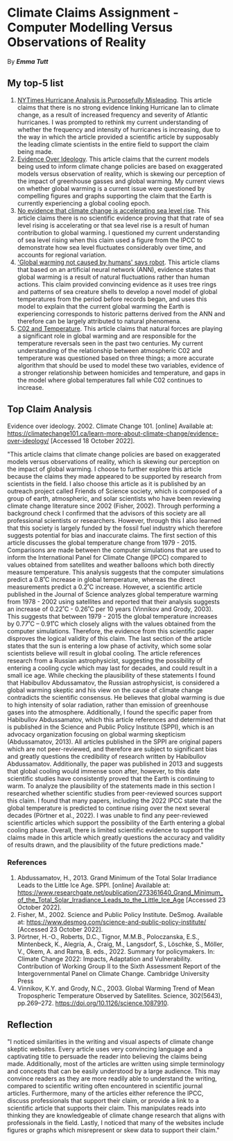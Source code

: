 # Climate Claims Assignment - Computer Modelling Versus Observations of Reality
By ***Emma Tutt***
 
## My top-5 list
1. [NYTimes Hurricane Analysis is Purposefully Misleading](https://wattsupwiththat.com/2022/09/30/nytimes-hurricane-analysis-is-purposefully-misleading/). This article claims that there is no strong evidence linking Hurricane Ian to climate change, as a result of increased frequency and severity of Atlantic hurricanes. I was prompted to rethink my current understanding of whether the frequency and intensity of hurricanes is increasing, due to the way in which the article provided a scientific article by supposably the leading climate scientists in the entire field to support the claim being made.
2. [Evidence Over Ideology](https://climatechange101.ca/learn-more-about-climate-change/evidence-over-ideology/). This article claims that the current models being used to inform climate change policies are based on exaggerated models versus observation of reality, which is skewing our perception of the impact of greenhouse gasses and global warming. My current views on whether global warming is a current issue were questioned by compelling figures and graphs supporting the claim that the Earth is currently experiencing a global cooling epoch. 
3. [No evidence that climate change is accelerating sea level rise](https://www.scienceunderattack.com/blog/2019/9/23/no-evidence-that-climate-change-is-accelerating-sea-level-rise-35). This article claims there is no scientific evidence proving that that rate of sea level rising is accelerating or that sea level rise is a result of human contribution to global warming. I questioned my current understanding of sea level rising when this claim used a figure from the IPCC to demonstrate how sea level fluctuates considerably over time, and accounts for regional variation.
4. ['Global warming not caused by humans' says robot](https://www.energylivenews.com/2017/08/25/global-warming-not-caused-by-humans-says-robot/). This article cliams that based on an artificial neural network (ANN), evidence states that global warming is a result of natural fluctuations rather than human actions. This claim provided convincing evidence as it uses tree rings and patterns of sea creature shells to develop a novel model of global temperatures from the period before records began, and uses this model to explain that the current global warming the Earth is experiencing corresponds to historic patterns derived from the ANN and therefore can be largely attributed to natural phenomena. 
5. [C02 and Temperature](http://www.co2science.org/articles/V24/nov/a1.php). This article claims that natural forces are playing a significant role in global warming and are responsible for the temperature reversals seen in the past two centuries. My current understanding of the relationship between atmospheric C02 and temperature was questioned based on three things; a more accurate algorithm that should be used to model these two variables, evidence of a stronger relationship between homicides and temperature, and gaps in the model where global temperatures fall while C02 continues to increase.   

## Top Claim Analysis
Evidence over ideology. 2002. Climate Change 101. [online] Available at: https://climatechange101.ca/learn-more-about-climate-change/evidence-over-ideology/ [Accessed 18 October 2022]. 

"This article claims that climate change policies are based on exaggerated models versus observations of reality, which is skewing our perception on the impact of global warming. I choose to further explore this article because the claims they made appeared to be supported by research from scientists in the field. I also choose this article as it is published by an outreach project called Friends of Science society, which is composed of a group of earth, atmospheric, and solar scientists who have been reviewing climate change literature since 2002 (Fisher, 2002). Through performing a background check I confirmed that the advisors of this society are all professional scientists or researchers. However, through this I also learned that this society is largely funded by the fossil fuel industry which therefore suggests potential for bias and inaccurate claims. The first section of this article discusses the global temperature change from 1979 - 2015. Comparisons are made between the computer simulations that are used to inform the International Panel for Climate Change (IPCC) compared to values obtained from satellites and weather balloons which both directly measure temperature. This analysis suggests that the computer simulations predict a 0.8˚C increase in global temperature, whereas the direct measurements predict a 0.2˚C increase. However, a scientific article published in the Journal of Science analyzes global temperature warming from 1978 - 2002 using satellites and reported that their analysis suggests an increase of 0.22˚C - 0.26˚C per 10 years (Vinnikov and Grody, 2003). This suggests that between 1979 - 2015 the global temperature increases by 0.77˚C – 0.91˚C which closely aligns with the values obtained from the computer simulations. Therefore, the evidence from this scientific paper disproves the logical validity of this claim. The last section of the article states that the sun is entering a low phase of activity, which some solar scientists believe will result in global cooling. The article references research from a Russian astrophysicist, suggesting the possibility of entering a cooling cycle which may last for decades, and could result in a small ice age. While checking the plausibility of these statements I found that Habibullov Abdussamatov, the Russian astrophysicist, is considered a global warming skeptic and his view on the cause of climate change contradicts the scientific consensus. He believes that global warming is due to high intensity of solar radiation, rather than emission of greenhouse gases into the atmosphere. Additionally, I found the specific paper from Habibullov Abdussamatov, which this article references and determined that is published in the Science and Public Policy Institute (SPPI), which is an advocacy organization focusing on global warming skepticism (Abdussamatov, 2013). All articles published in the SPPI are original papers which are not peer-reviewed, and therefore are subject to significant bias and greatly questions the credibility of research written by Habibullov Abdussamatov. Additionally, the paper was published in 2013 and suggests that global cooling would immense soon after, however, to this date scientific studies have consistently proved that the Earth is continuing to warm. To analyze the plausibility of the statements made in this section I researched whether scientific studies from peer-reviewed sources support this claim. I found that many papers, including the 2022 IPCC state that the global temperature is predicted to continue rising over the next several decades (Pörtner et al., 2022). I was unable to find any peer-reviewed scientific articles which support the possibility of the Earth entering a global cooling phase. Overall, there is limited scientific evidence to support the claims made in this article which greatly questions the accuracy and validity of results drawn, and the plausibility of the future predictions made."
### References 
1. Abdussamatov, H., 2013. Grand Minimum of the Total Solar Irradiance Leads to the Little Ice Age. SPPI. [online] Available at: <https://www.researchgate.net/publication/273361640_Grand_Minimum_of_the_Total_Solar_Irradiance_Leads_to_the_Little_Ice_Age> [Accessed 23 October 2022].
2. Fisher, M., 2002. Science and Public Policy Institute. DeSmog. Available at: <https://www.desmog.com/science-and-public-policy-institute/> [Accessed 23 October 2022].
3. Pörtner, H.-O., Roberts, D.C., Tignor, M.M.B., Poloczanska, E.S., Mintenbeck, K., Alegría, A., Craig, M., Langsdorf, S., Löschke, S., Möller, V., Okem, A. and Rama, B. eds., 2022. Summary for policymakers. In: Climate Change 2022: Impacts, Adaptation and Vulnerability. Contribution of Working Group II to the Sixth Assessment Report of the Intergovernmental Panel on Climate Change. Cambridge University Press
4. Vinnikov, K.Y. and Grody, N.C., 2003. Global Warming Trend of Mean Tropospheric Temperature Observed by Satellites. Science, 302(5643), pp.269–272. https://doi.org/10.1126/science.1087910.

## Reflection 
"I noticed similarities in the writing and visual aspects of climate change skeptic websites. Every article uses very convincing language and a captivating title to persuade the reader into believing the claims being made. Additionally, most of the articles are written using simple terminology and concepts that can be easily understood by a large audience. This may convince readers as they are more readily able to understand the writing, compared to scientific writing often encountered in scientific journal articles. Furthermore, many of the articles either reference the IPCC, discuss professionals that support their claim, or provide a link to a scientific article that supports their claim. This manipulates reads into thinking they are knowledgeable of climate change research that aligns with professionals in the field. Lastly, I noticed that many of the websites include figures or graphs which misrepresent or skew data to support their claim."    
